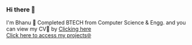### Hi there 👋

I'm Bhanu 👋
Completed BTECH from Computer Science & Engg. and you can view my CV📄 by <a href="https://docs.google.com/document/d/1hqVnOzSG0aWA9X-U0mNgA-7moTfeMNpHTRLyxcMeiYs/edit?usp=sharing">Clicking here<a/> <br />
<a href="https://docs.google.com/document/d/1Vx6CZotqdk9QOrW812KuTEYHxTNUEce5RbCFgqGMJ7E/edit?usp=sharing">Click here to access my projects🌐</a>
